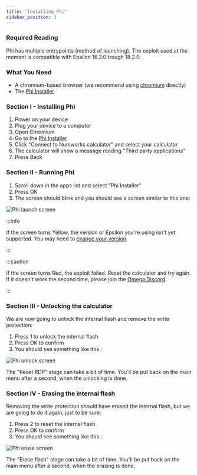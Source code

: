 ```yaml
---
title: "Installing Phi"
sidebar_position: 3
---
```


### Required Reading

Phi has multiple entrypoints (method of launching).
The exploit used at the moment is compatible with Epsilon 16.3.0 trough 18.2.0.

### What You Need

- A chromium-based browser (we recommend using [chromium](https://www.chromium.org/chromium-projects/) directly)
- The [Phi Installer](https://phi.getomega.dev/)

### Section I - Installing Phi

1. Power on your device
2. Plug your device to a computer
3. Open Chromium
4. Go to the [Phi Installer](https://phi.getomega.dev/)
5. Click "Connect to Numworks calculator" and select your calculator
6. The calculator will show a message reading "Third party applications"
7. Press Back

### Section II - Running Phi

1. Scroll down in the apps list and select "Phi Installer"
2. Press OK
3. The screen should blink and you should see a screen similar to this one:

![Phi launch screen](/img/phi-launch.png)

:::info

If the screen turns Yellow, the version or Epsilon you're using isn't yet supported. You may need to [change your version](/docs/n0110/phi/check-version-change-eligibility).

:::

:::caution

If the screen turns Red, the exploit failed. Reset the calculator and try again. If it doesn't work the second time, please join the [Omega Discord](https://discord.gg/X2TWhh9).

:::

### Section III - Unlocking the calculator

We are now going to unlock the internal flash and remove the write protection:

1. Press 1 to unlock the internal flash.
2. Press OK to confirm
3. You should see something like this :

![Phi unlock screen](/img/phi-unlock.png)

The "Reset RDP" stage can take a bit of time. You'll be put back on the main menu after a second, when the unlocking is done.

### Section IV - Erasing the internal flash

Removing the write protection should have erased the internal flash, but we are going to do it again, just to be sure:

1. Press 2 to reset the internal flash
2. Press OK to confirm
3. You should see something like this :

![Phi erase screen](/img/phi-erase.png)

The "Erase flash" stage can take a bit of time. You'll be put back on the main menu after a second, when the erasing is done.


